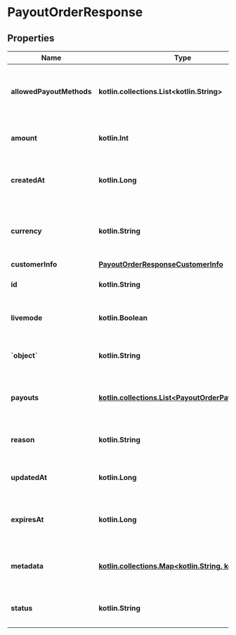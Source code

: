 
# PayoutOrderResponse

## Properties
Name | Type | Description | Notes
------------ | ------------- | ------------- | -------------
**allowedPayoutMethods** | **kotlin.collections.List&lt;kotlin.String&gt;** | The payout methods that are allowed for the payout order. | 
**amount** | **kotlin.Int** | The amount of the payout order. | 
**createdAt** | **kotlin.Long** | The creation date of the payout order. | 
**currency** | **kotlin.String** | The currency in which the payout order is made. | 
**customerInfo** | [**PayoutOrderResponseCustomerInfo**](PayoutOrderResponseCustomerInfo.md) |  | 
**id** | **kotlin.String** | The id of the payout order. | 
**livemode** | **kotlin.Boolean** | The live mode of the payout order. | 
**&#x60;object&#x60;** | **kotlin.String** | The object of the payout order. | 
**payouts** | [**kotlin.collections.List&lt;PayoutOrderPayoutsItem&gt;**](PayoutOrderPayoutsItem.md) | The payout information of the payout order. | 
**reason** | **kotlin.String** | The reason for the payout order. | 
**updatedAt** | **kotlin.Long** | The update date of the payout order. | 
**expiresAt** | **kotlin.Long** | The expiration date of the payout order. |  [optional]
**metadata** | [**kotlin.collections.Map&lt;kotlin.String, kotlin.Any&gt;**](kotlin.Any.md) | The metadata of the payout order. |  [optional]
**status** | **kotlin.String** | The status of the payout order. |  [optional]



